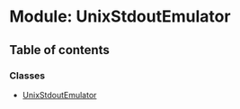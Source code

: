 # Module: UnixStdoutEmulator

## Table of contents

### Classes

- [UnixStdoutEmulator](../wiki/UnixStdoutEmulator.UnixStdoutEmulator)
